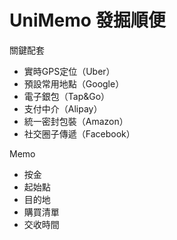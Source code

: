 # UniMemo 發掘順便

關鍵配套
- 實時GPS定位（Uber）
- 預設常用地點（Google）
- 電子銀包（Tap&Go）
- 支付中介（Alipay）
- 統一密封包裝（Amazon）
- 社交圈子傳遞（Facebook）

Memo
- 按金
- 起始點
- 目的地
- 購買清單
- 交收時間

